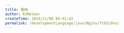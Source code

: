 ```yaml
---
title: 基础
author: RJMeteor
createTime: 2024/11/08 04:41:42
permalink: /developmentLanguage/java/Nginx/7t92c9nx/
---
```

